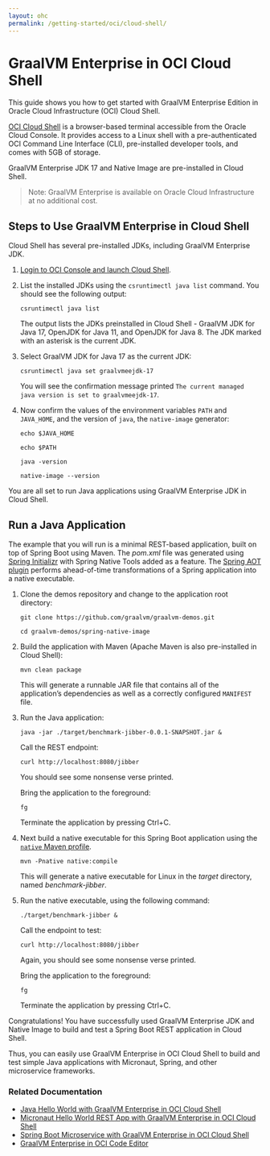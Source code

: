 ```yaml
---
layout: ohc
permalink: /getting-started/oci/cloud-shell/
---
```


# GraalVM Enterprise in OCI Cloud Shell

This guide shows you how to get started with GraalVM Enterprise Edition in Oracle Cloud Infrastructure (OCI) Cloud Shell. 

[OCI Cloud Shell](https://docs.oracle.com/en-us/iaas/Content/API/Concepts/cloudshellintro.htm) is a browser-based terminal accessible from the Oracle Cloud Console. It provides access to a Linux shell with a pre-authenticated OCI Command Line Interface (CLI), pre-installed developer tools, and comes with 5GB of storage.

GraalVM Enterprise JDK 17 and Native Image are pre-installed in Cloud Shell. 

> Note: GraalVM Enterprise is available on Oracle Cloud Infrastructure at no additional cost.

## Steps to Use GraalVM Enterprise in Cloud Shell

Cloud Shell has several pre-installed JDKs, including GraalVM Enterprise JDK.

1. [Login to OCI Console and launch Cloud Shell](https://cloud.oracle.com/?bdcstate=maximized&cloudshell=true).

2. List the installed JDKs using the `csruntimectl java list` command. You should see the following output:

    ```shell
    csruntimectl java list
    ```
    The output lists the JDKs preinstalled in Cloud Shell - GraalVM JDK for Java 17, OpenJDK for Java 11, and OpenJDK for Java 8. The JDK marked with an asterisk is the current JDK.

3. Select GraalVM JDK for Java 17 as the current JDK:

    ```shell
    csruntimectl java set graalvmeejdk-17
    ```
    You will see the confirmation message printed `The current managed java version is set to graalvmeejdk-17`.

4. Now confirm the values of the environment variables `PATH` and `JAVA_HOME`, and the version of `java`, the `native-image` generator:

    ```shell
    echo $JAVA_HOME
    ```
    ```shell
    echo $PATH
    ```
    ```shell
    java -version
    ```
    ```shell
    native-image --version
    ```

You are all set to run Java applications using GraalVM Enterprise JDK in Cloud Shell.

## Run a Java Application

The example that you will run is a minimal REST-based application, built on top of Spring Boot using Maven. 
The _pom.xml_ file was generated using [Spring Initializr](https://start.spring.io/) with Spring Native Tools added as a feature. 
The [Spring AOT plugin](https://docs.spring.io/spring-native/docs/current/reference/htmlsingle/#spring-aot) performs ahead-of-time transformations of a Spring application into a native executable.

1.  Clone the demos repository and change to the application root directory:

    ```shell
    git clone https://github.com/graalvm/graalvm-demos.git
    ```
    ```shell
    cd graalvm-demos/spring-native-image
    ```
2. Build the application with Maven (Apache Maven is also pre-installed in Cloud Shell):

    ```shell
    mvn clean package
    ```
    This will generate a runnable JAR file that contains all of the application’s dependencies as well as a correctly configured `MANIFEST` file.

3. Run the Java application:

    ```shell
    java -jar ./target/benchmark-jibber-0.0.1-SNAPSHOT.jar &
    ```
	
    Call the REST endpoint:
    ```shell
    curl http://localhost:8080/jibber
    ```
    You should see some nonsense verse printed.
    
    Bring the application to the foreground:
    ```shell
    fg
    ```
    
    Terminate the application by pressing Ctrl+C.

4. Next build a native executable for this Spring Boot application using the [`native` Maven profile](https://graalvm.github.io/native-build-tools/latest/maven-plugin.html#quickstart).

    ```shell
    mvn -Pnative native:compile
    ```
    This will generate a native executable for Linux in the _target_ directory, named _benchmark-jibber_.

5. Run the native executable, using the following command:

    ```shell
   ./target/benchmark-jibber &
    ```
    
    Call the endpoint to test:
    
    ```shell
    curl http://localhost:8080/jibber
    ```
    Again, you should see some nonsense verse printed. 
    
    Bring the application to the foreground:
    
    ```shell
    fg
    ```
    Terminate the application by pressing Ctrl+C.

Congratulations! You have successfully used GraalVM Enterprise JDK and Native Image to build and test a Spring Boot REST application in Cloud Shell. 

Thus, you can easily use GraalVM Enterprise in OCI Cloud Shell to build and test simple Java applications with Micronaut, Spring, and other microservice frameworks.

### Related Documentation

- [Java Hello World with GraalVM Enterprise in OCI Cloud Shell](https://github.com/graalvm/graalvm-demos/blob/master/java-hello-world-maven/README-Cloud-Shell.md)
- [Micronaut Hello World REST App with GraalVM Enterprise in OCI Cloud Shell](https://github.com/graalvm/graalvm-demos/blob/master/micronaut-hello-rest-maven/README-Cloud-Shell.md)
- [Spring Boot Microservice with GraalVM Enterprise in OCI Cloud Shell](https://github.com/graalvm/graalvm-demos/blob/master/spring-native-image/README-Cloud-Shell.md)
- [GraalVM Enterprise in OCI Code Editor](code-editor.md)

